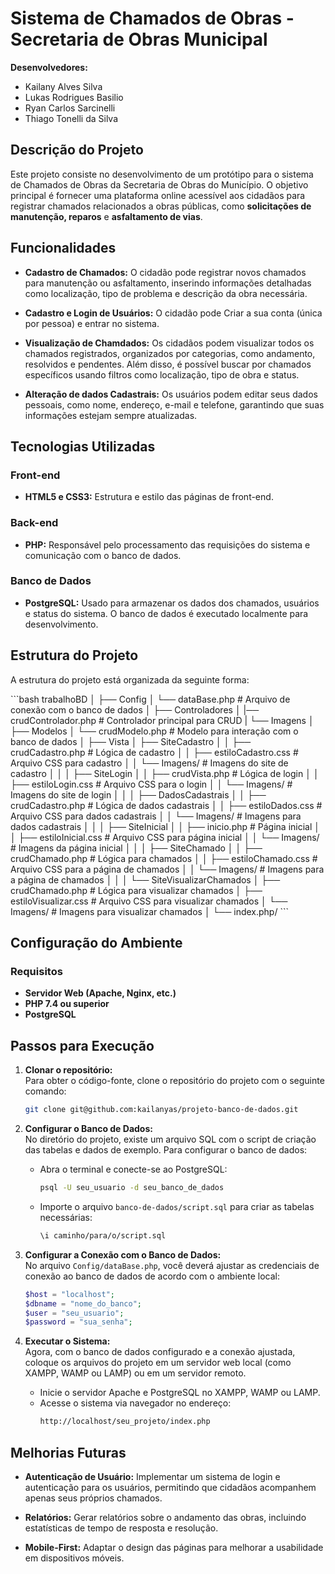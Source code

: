 # Sistema de Chamados de Obras - Secretaria de Obras Municipal

**Desenvolvedores:**  
- Kailany Alves Silva  
- Lukas Rodrigues Basilio  
- Ryan Carlos Sarcinelli  
- Thiago Tonelli da Silva  

## Descrição do Projeto

Este projeto consiste no desenvolvimento de um protótipo para o sistema de Chamados de Obras da Secretaria de Obras do Município. O objetivo principal é fornecer uma plataforma online acessível aos cidadãos para registrar chamados relacionados a obras públicas, como **solicitações de manutenção, reparos** e **asfaltamento de vias**.

## Funcionalidades

- **Cadastro de Chamados:** O cidadão pode registrar novos chamados para manutenção ou asfaltamento, inserindo informações detalhadas como localização, tipo de problema e descrição da obra necessária.

- **Cadastro e Login de Usuários:** O cidadão pode Criar a sua conta (única por pessoa) e entrar no sistema. 
  
- **Visualização de Chamdados:** Os cidadãos podem visualizar todos os chamados registrados, organizados por categorias, como andamento, resolvidos e pendentes. Além disso, é possível buscar por chamados específicos usando filtros como localização, tipo de obra e status.

- **Alteração de dados Cadastrais:** Os usuários podem editar seus dados pessoais, como nome, endereço, e-mail e telefone, garantindo que suas informações estejam sempre atualizadas.


## Tecnologias Utilizadas

### Front-end
- **HTML5 e CSS3:** Estrutura e estilo das páginas de front-end.

### Back-end
- **PHP:** Responsável pelo processamento das requisições do sistema e comunicação com o banco de dados.
  
### Banco de Dados
- **PostgreSQL:** Usado para armazenar os dados dos chamados, usuários e status do sistema. O banco de dados é executado localmente para desenvolvimento.

## Estrutura do Projeto

A estrutura do projeto está organizada da seguinte forma:

\`\`\`bash
trabalhoBD
│
├── Config
│   └── dataBase.php                    # Arquivo de conexão com o banco de dados
│
├── Controladores
│   |── crudControlador.php             # Controlador principal para CRUD
|   └── Imagens
│
├── Modelos
│   └── crudModelo.php                  # Modelo para interação com o banco de dados
│
├── Vista
│   ├── SiteCadastro
│   │   ├── crudCadastro.php            # Lógica de cadastro
│   │   ├── estiloCadastro.css          # Arquivo CSS para cadastro
│   │   └── Imagens/                        # Imagens do site de cadastro
│   │
│   ├── SiteLogin
│   │   ├── crudVista.php               # Lógica de login
│   │   ├── estiloLogin.css             # Arquivo CSS para o login
│   │   └── Imagens/                        # Imagens do site de login
│   │
│   ├── DadosCadastrais
│   │   ├── crudCadastro.php            # Lógica de dados cadastrais
│   │   ├── estiloDados.css             # Arquivo CSS para dados cadastrais
│   │   └── Imagens/                        # Imagens para dados cadastrais
│   │
│   ├── SiteInicial
│   │   ├── inicio.php                  # Página inicial
│   │   ├── estiloInicial.css           # Arquivo CSS para página inicial
│   │   └── Imagens/                        # Imagens da página inicial
│   │
│   ├── SiteChamado
│   │   ├── crudChamado.php             # Lógica para chamados
│   │   ├── estiloChamado.css           # Arquivo CSS para a página de chamados
│   │   └── Imagens/                        # Imagens para a página de chamados
│   │
│   └── SiteVisualizarChamados
│       ├── crudChamado.php             # Lógica para visualizar chamados
│       ├── estiloVisualizar.css        # Arquivo CSS para visualizar chamados
│       └── Imagens/                        # Imagens para visualizar chamados
│
└── index.php/
\`\`\`

## Configuração do Ambiente

### Requisitos

- **Servidor Web (Apache, Nginx, etc.)**
- **PHP 7.4 ou superior**
- **PostgreSQL**

## Passos para Execução

1. **Clonar o repositório:**  
   Para obter o código-fonte, clone o repositório do projeto com o seguinte comando:

   ```bash
   git clone git@github.com:kailanyas/projeto-banco-de-dados.git
   ```

2. **Configurar o Banco de Dados:**  
   No diretório do projeto, existe um arquivo SQL com o script de criação das tabelas e dados de exemplo. Para configurar o banco de dados:

   - Abra o terminal e conecte-se ao PostgreSQL:
     ```bash
     psql -U seu_usuario -d seu_banco_de_dados
     ```
   - Importe o arquivo `banco-de-dados/script.sql` para criar as tabelas necessárias:
     ```bash
     \i caminho/para/o/script.sql
     ```

3. **Configurar a Conexão com o Banco de Dados:**  
   No arquivo `Config/dataBase.php`, você deverá ajustar as credenciais de conexão ao banco de dados de acordo com o ambiente local:

   ```php
   $host = "localhost";
   $dbname = "nome_do_banco";
   $user = "seu_usuario";
   $password = "sua_senha";
   ```

4. **Executar o Sistema:**  
   Agora, com o banco de dados configurado e a conexão ajustada, coloque os arquivos do projeto em um servidor web local (como XAMPP, WAMP ou LAMP) ou em um servidor remoto.

   - Inicie o servidor Apache e PostgreSQL no XAMPP, WAMP ou LAMP.
   - Acesse o sistema via navegador no endereço:  
     ```bash
     http://localhost/seu_projeto/index.php
     ```

## Melhorias Futuras

- **Autenticação de Usuário:** Implementar um sistema de login e autenticação para os usuários, permitindo que cidadãos acompanhem apenas seus próprios chamados.
  
- **Relatórios:** Gerar relatórios sobre o andamento das obras, incluindo estatísticas de tempo de resposta e resolução.
  
- **Mobile-First:** Adaptar o design das páginas para melhorar a usabilidade em dispositivos móveis.
